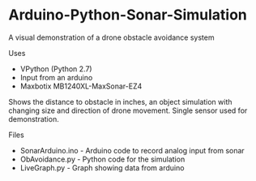 # Arduino-Python-Sonar-Simulation
A visual demonstration of a drone obstacle avoidance system

Uses
- VPython (Python 2.7)
- Input from an arduino 
- Maxbotix MB1240XL-MaxSonar-EZ4

Shows the distance to obstacle in inches, an object simulation with changing size and direction of drone movement. Single sensor used for demonstration. 

Files
- SonarArduino.ino - Arduino code to record analog input from sonar
- ObAvoidance.py - Python code for the simulation
- LiveGraph.py - Graph showing data from arduino 
